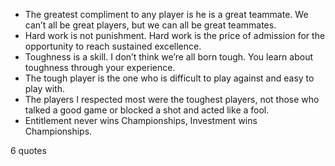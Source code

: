  - The greatest compliment to any player is he is a great teammate. We can’t all be great players, but we can all be great teammates.
 - Hard work is not punishment. Hard work is the price of admission for the opportunity to reach sustained excellence.
 - Toughness is a skill. I don’t think we’re all born tough. You learn about toughness through your experience.
 - The tough player is the one who is difficult to play against and easy to play with.
 - The players I respected most were the toughest players, not those who talked a good game or blocked a shot and acted like a fool.
 - Entitlement never wins Championships, Investment wins Championships.

6 quotes